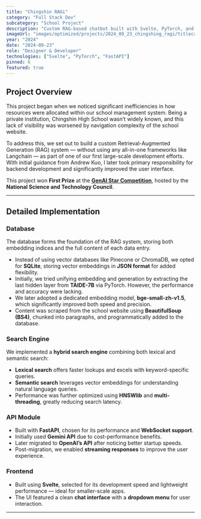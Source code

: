 ```yaml
---
title: "Chingshin RAGi"
category: "Full Stack Dev"
subcategory: "School Project"
description: "Custom RAG-based chatbot built with Svelte, PyTorch, and FastAPI without relying on all-in-one frameworks like LangChain"
imageUrl: "images/optimized/projects/2024_09_23_chingshing_ragi/titlecard.webp"
year: "2024"
date: "2024-09-23"
role: "Designer & Developer"
technologies: ["Svelte", "PyTorch", "FastAPI"]
pinned: 6
featured: true
---
```


## Project Overview

This project began when we noticed significant inefficiencies in how resources were allocated within our school management system. Being a private institution, Chingshin High School wasn’t widely known, and this lack of visibility was worsened by navigation complexity of the school website.

To address this, we set out to build a custom Retrieval-Augmented Generation (RAG) system — without using any all-in-one frameworks like Langchain — as part of one of our first large-scale development efforts. With initial guidance from Andrew Kuo, I later took primary responsibility for backend development and significantly improved the user interface.

This project won **First Prize** at the [**GenAI Star Competition**](https://genaistars.org.tw/news/35), hosted by the **National Science and Technology Council**.

---

## Detailed Implementation

### Database

The database forms the foundation of the RAG system, storing both embedding indices and the full content of each data entry.

- Instead of using vector databases like Pinecone or ChromaDB, we opted for **SQLite**, storing vector embeddings in **JSON format** for added flexibility.
- Initially, we tried unifying embedding and generation by extracting the last hidden layer from **TAIDE-7B** via PyTorch. However, the performance and accuracy were lacking.
- We later adopted a dedicated embedding model, **bge-small-zh-v1.5**, which significantly improved both speed and precision.
- Content was scraped from the school website using **BeautifulSoup (BS4)**, chunked into paragraphs, and programmatically added to the database.

### Search Engine

We implemented a **hybrid search engine** combining both lexical and semantic search:

- **Lexical search** offers faster lookups and excels with keyword-specific queries.
- **Semantic search** leverages vector embeddings for understanding natural language queries.
- Performance was further optimized using **HNSWlib** and **multi-threading**, greatly reducing search latency.

### API Module

- Built with **FastAPI**, chosen for its performance and **WebSocket support**.
- Initially used **Gemini API** due to cost-performance benefits.
- Later migrated to **OpenAI’s API** after noticing better startup speeds.
- Post-migration, we enabled **streaming responses** to improve the user experience.

### Frontend

- Built using **Svelte**, selected for its development speed and lightweight performance — ideal for smaller-scale apps.
- The UI featured a clean **chat interface** with a **dropdown menu** for user interaction.

---


